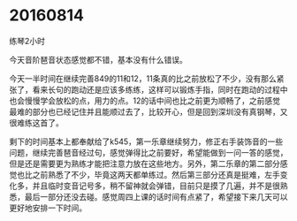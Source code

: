 # 20160814

练琴2小时

今天音阶琶音状态感觉都不错，基本没有什么错误。

今天一半时间在继续完善849的11和12，11条真的比之前放松了不少，没有那么紧张了，看来长句的跑动还是应该多练练，这样可以锻炼手指，同时在跑动的过程中也会慢慢学会放松的点，用力的点。12的话中间也比之前更为顺畅了，之前感觉最难的部分也已经记住并且能顺过去了，比较开心，但是回到深圳没有真钢琴，又很难练这首了。

剩下的时间基本上都奉献给了k545，第一乐章继续努力，修正右手装饰音的一些问题，继续完善琶音经过句，感觉弹得比之前要好，希望能做到一问一答的感觉，但是还是需要更为熟练才能把注意力放在这些地方。另外，第二乐章的第二部分感觉也比之前熟悉了不少，毕竟这两天都单练过。然后第三部分还真是挺难，左手变化多，并且临时变音记号多，稍不留神就会弹错，目前只是摸了几遍，并不是很熟悉，最后一部分还没去碰。感觉周四上课的话时间有点紧了，希望接下来几天可以更好地安排一下时间。

